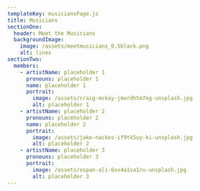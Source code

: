 ```yaml
---
templateKey: musiciansPage.js
title: Musicians
sectionOne:
  header: Meet the Musicians
  backgroundImage:
    image: /assets/meetmusicians_0.5black.png
    alt: lines
sectionTwo:
  members:
    - artistName: placeholder 1
      pronouns: placeholder 1
      name: placeholder 1
      portrait:
        image: /assets/craig-mckay-jmurdhtm7ng-unsplash.jpg
        alt: placeholder 1
    - artistName: placeholder 2
      pronouns: placeholder 2
      name: placeholder 2
      portrait:
        image: /assets/jake-nackos-if9tk5uy-ki-unsplash.jpg
        alt: placeholder 2
    - artistName: placeholder 3
      pronouns: placeholder 3
      portrait:
        image: /assets/ospan-ali-6xv4a1va1ru-unsplash.jpg
        alt: placeholder 3
---
```


